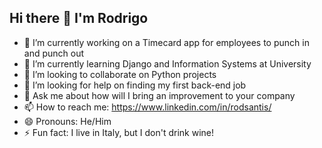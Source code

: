 ## Hi there 👋 I'm Rodrigo

- 🔭 I’m currently working on a Timecard app for employees to punch in and punch out
- 🌱 I’m currently learning Django and Information Systems at University
- 👯 I’m looking to collaborate on Python projects
- 🤔 I’m looking for help on finding my first back-end job
- 💬 Ask me about how will I bring an improvement to your company
- 📫 How to reach me: https://www.linkedin.com/in/rodsantis/
- 😄 Pronouns: He/Him
- ⚡ Fun fact: I live in Italy, but I don't drink wine! 
